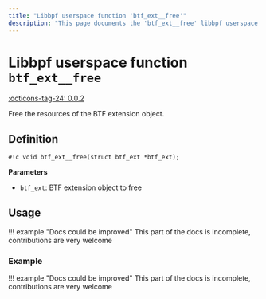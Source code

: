 ```yaml
---
title: "Libbpf userspace function 'btf_ext__free'"
description: "This page documents the 'btf_ext__free' libbpf userspace function, including its definition, usage, and examples."
---
```

# Libbpf userspace function `btf_ext__free`

<!-- [LIBBPF_TAG] -->
[:octicons-tag-24: 0.0.2](https://github.com/libbpf/libbpf/releases/tag/v0.0.2)
<!-- [/LIBBPF_TAG] -->

Free the resources of the BTF extension object.

## Definition

`#!c void btf_ext__free(struct btf_ext *btf_ext);`

**Parameters**

- `btf_ext`: BTF extension object to free

## Usage

!!! example "Docs could be improved"
    This part of the docs is incomplete, contributions are very welcome

### Example

!!! example "Docs could be improved"
    This part of the docs is incomplete, contributions are very welcome
